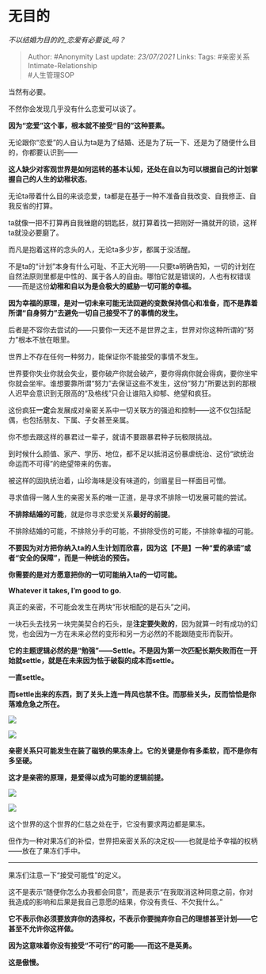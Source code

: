 # 无目的
*不以结婚为目的的_恋爱有必要谈_吗？*

> Author: #Anonymity
Last update: *23/07/2021* 
Links:
Tags: #亲密关系Intimate-Relationship  
  #人生管理SOP 

当然有必要。

不然你会发现几乎没有什么恋爱可以谈了。

**因为“恋爱”这个事，根本就不接受“目的”这种要素。**

无论跟你“恋爱”的人自认为ta是为了结婚、还是为了玩一下、还是为了随便什么目的，你都要认识到——

**这人缺少对客观世界是如何运转的基本认知，还处在自以为可以根据自己的计划掌握自己的人生的幼稚状态**。

无论ta带着什么目的来谈恋爱，ta都是在基于一种不准备自我改变、自我修正、自我反省的打算。

ta就像一把不打算再自我锉磨的钥匙胚，就打算着找一把刚好一捅就开的锁，这样ta就没必要磨了。

而凡是抱着这样的念头的人，无论ta多少岁，都属于没活醒。

不是ta的“计划”本身有什么可耻、不正大光明——只要ta明确告知，一切的计划在自然法原则里都是中性的、属于各人的自由。哪怕它就是错误的，人也有权错误——而是这份**幼稚和自以为是会极大的威胁一切可能的幸福。**

**因为幸福的原理，是对一切未来可能无法回避的变数保持信心和准备，而不是靠着所谓“自身努力”去避免一切自己接受不了的事情的发生。**

后者是不容你去尝试的——只要你一天还不是世界之主，世界对你这种所谓的“努力”根本不放在眼里。

世界上不存在任何一种努力，能保证你不能接受的事情不发生。

世界要你失业你就会失业，要你破产你就会破产，要你得病你就会得病，要你坐牢你就会坐牢。谁想要靠所谓“努力”去保证这些不发生，这份“努力”所要达到的那根人迟早会意识到无限高的“及格线”只会让谁陷入抑郁、绝望和疯狂。

这份疯狂**一定**会发展成对亲密关系中一切关联方的强迫和控制——这不仅包括配偶，也包括朋友、下属、子女甚至亲属。

你不想去跟这样的暴君过一辈子，就请不要跟暴君种子玩极限挑战。

到时候什么颜值、家产、学历、地位，都不足以抵消这份暴虐统治、这份“欲统治命运而不可得”的绝望带来的伤害。

被这样的固执统治着，山珍海味是没有味道的，剑眉星目一样面目可憎。

寻求值得一赌人生的亲密关系的唯一正道，是寻求不排除一切发展可能的尝试。

**不排除结婚的可能**，就是你寻求恋爱关系**最好的前提**。

不排除结婚的可能，不排除分手的可能，不排除受伤的可能，不排除幸福的可能。

**不要因为对方把你纳入ta的人生计划而欣喜，因为这【不是】一种“爱的承诺”或者“安全的保障”，而是一种统治的预告。**

**你需要的是对方愿意把你的一切可能纳入ta的一切可能。**

**Whatever it takes, I’m good to go.**

  

真正的亲密，不可能会发生在两块“形状相配的是石头”之间。

一块石头去找另一块完美契合的石头，是**注定要失败的**，因为就算一时有成功的幻觉，也会因为一方在未来必然的变形和另一方必然的不能跟随变形而裂开。

**它的主题逻辑必然的是“勉强”——Settle。不是因为第一次匹配长期失败而在一开始就settle，就是在未来因为怯于破裂的成本而settle。**

**一直settle。**

**而settle出来的东西，到了关头上连一阵风也禁不住。而那些关头，反而恰恰是你落难危急之所在。**

![](https://pic4.zhimg.com/v2-5f63c83833372d1654de0957483a1fe7_b.jpg)

![](https://pic4.zhimg.com/80/v2-5f63c83833372d1654de0957483a1fe7_720w.jpg)

  

**亲密关系只可能发生在装了磁铁的果冻身上。它的关键是你有多柔软，而不是你有多坚硬。**

**这才是亲密的原理，是爱得以成为可能的逻辑前提。**

![](https://pic2.zhimg.com/v2-c164e622f9958f9661d86724ce74a8d9_b.jpg)

![](https://pic2.zhimg.com/80/v2-c164e622f9958f9661d86724ce74a8d9_720w.jpg)

这个世界的这个世界的仁慈之处在于，它没有要求两边都是果冻。

但作为一种对果冻们的补偿，世界把亲密关系的决定权——也就是给予幸福的权柄——放在了果冻们手中。

---

果冻们注意一下“接受可能性”的定义。

这不是表示“随便你怎么办我都会同意”，而是表示“在我取消这种同意之前，你对我造成的影响和后果是我自己意愿的结果，你没有责任、不欠我什么。”

**它不表示你必须要放弃你的选择权，不表示你要抛弃你自己的理想甚至计划——它甚至不允许你这样做。**

**因为这意味着你没有接受“不可行”的可能——而这不是英勇。**

**这是傲慢。**